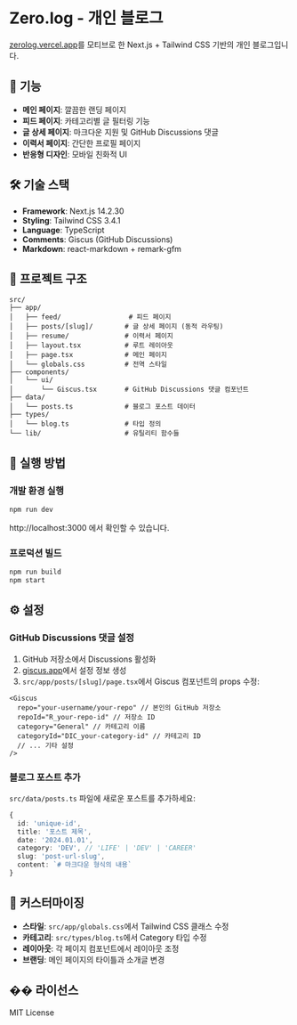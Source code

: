 # Zero.log - 개인 블로그

[zerolog.vercel.app](https://zerolog.vercel.app/posts)를 모티브로 한 Next.js + Tailwind CSS 기반의 개인 블로그입니다.

## 🚀 기능

- **메인 페이지**: 깔끔한 랜딩 페이지
- **피드 페이지**: 카테고리별 글 필터링 기능
- **글 상세 페이지**: 마크다운 지원 및 GitHub Discussions 댓글
- **이력서 페이지**: 간단한 프로필 페이지
- **반응형 디자인**: 모바일 친화적 UI

## 🛠 기술 스택

- **Framework**: Next.js 14.2.30
- **Styling**: Tailwind CSS 3.4.1
- **Language**: TypeScript
- **Comments**: Giscus (GitHub Discussions)
- **Markdown**: react-markdown + remark-gfm

## 📁 프로젝트 구조

```
src/
├── app/
│   ├── feed/                 # 피드 페이지
│   ├── posts/[slug]/        # 글 상세 페이지 (동적 라우팅)
│   ├── resume/              # 이력서 페이지
│   ├── layout.tsx           # 루트 레이아웃
│   ├── page.tsx             # 메인 페이지
│   └── globals.css          # 전역 스타일
├── components/
│   └── ui/
│       └── Giscus.tsx       # GitHub Discussions 댓글 컴포넌트
├── data/
│   └── posts.ts             # 블로그 포스트 데이터
├── types/
│   └── blog.ts              # 타입 정의
└── lib/                     # 유틸리티 함수들
```

## 🚦 실행 방법

### 개발 환경 실행

```bash
npm run dev
```

http://localhost:3000 에서 확인할 수 있습니다.

### 프로덕션 빌드

```bash
npm run build
npm start
```

## ⚙️ 설정

### GitHub Discussions 댓글 설정

1. GitHub 저장소에서 Discussions 활성화
2. [giscus.app](https://giscus.app)에서 설정 정보 생성
3. `src/app/posts/[slug]/page.tsx`에서 Giscus 컴포넌트의 props 수정:

```tsx
<Giscus
  repo="your-username/your-repo" // 본인의 GitHub 저장소
  repoId="R_your-repo-id" // 저장소 ID
  category="General" // 카테고리 이름
  categoryId="DIC_your-category-id" // 카테고리 ID
  // ... 기타 설정
/>
```

### 블로그 포스트 추가

`src/data/posts.ts` 파일에 새로운 포스트를 추가하세요:

```typescript
{
  id: 'unique-id',
  title: '포스트 제목',
  date: '2024.01.01',
  category: 'DEV', // 'LIFE' | 'DEV' | 'CAREER'
  slug: 'post-url-slug',
  content: `# 마크다운 형식의 내용`
}
```

## 📝 커스터마이징

- **스타일**: `src/app/globals.css`에서 Tailwind CSS 클래스 수정
- **카테고리**: `src/types/blog.ts`에서 Category 타입 수정
- **레이아웃**: 각 페이지 컴포넌트에서 레이아웃 조정
- **브랜딩**: 메인 페이지의 타이틀과 소개글 변경

## �� 라이선스

MIT License
